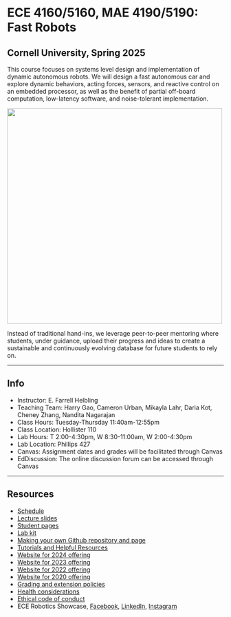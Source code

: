 # ECE 4160/5160, MAE 4190/5190: Fast Robots

## Cornell University, Spring 2025

This course focuses on systems level design and implementation of dynamic autonomous robots. We will design a fast autonomous car and explore dynamic behaviors, acting forces, sensors, and reactive control on an embedded processor, as well as the benefit of partial off-board computation, low-latency software, and noise-tolerant implementation.
  
  <img src="Figs/Main_page.png" width="500">
  
Instead of traditional hand-ins, we leverage peer-to-peer mentoring where students, under guidance, upload their progress and ideas to create a sustainable and continuously evolving database for future students to rely on.

---

## Info
* Instructor: E. Farrell Helbling<!--(./TeachingTeam/readme.md) (efh45@cornell.edu)-->
* Teaching Team: Harry Gao, Cameron Urban, Mikayla Lahr, Daria Kot, Cheney Zhang, Nandita Nagarajan<!--(./TeachingTeam/readme.md)-->
* Class Hours: Tuesday-Thursday 11:40am-12:55pm
* Class Location: Hollister 110
* Lab Hours: T 2:00-4:30pm, W 8:30-11:00am, W 2:00-4:30pm
* Lab Location: Phillips 427
* Canvas: Assignment dates and grades will be facilitated through Canvas
* EdDiscussion: The online discussion forum can be accessed through Canvas

---

## Resources

* [Schedule](./Schedule.md)
* [Lecture slides](./lectures/readme.md)
* [Student pages](./StudentPages.md)
* [Lab kit](./BOM.md)
* [Making your own Github repository and page](./tutorials/webpage_help.md)
* [Tutorials and Helpful Resources](./tutorials/Readme.md)
* [Website for 2024 offering](https://fastrobotscornell.github.io/FastRobots2024/)
* [Website for 2023 offering](https://cei-lab.github.io/FastRobots-2023/)
* [Website for 2022 offering](https://cei-lab.github.io/ECE4960-2022/)
* [Website for 2020 offering](https://cei-lab.github.io/ECE4960-2020/)
* [Grading and extension policies](./Grading.md)
* [Health considerations](./Health.md)
* [Ethical code of conduct](./CoC.md)
* ECE Robotics Showcase, [Facebook](https://www.facebook.com/reel/768306938233613), [LinkedIn](
https://www.linkedin.com/posts/cornell-engineering_roboticseducation-engineeringstudents-activity-7062877386136002561-IDx1?utm_source=share&utm_medium=member_desktop), [Instagram](https://www.instagram.com/p/CsJ6RvRgRm0/)
